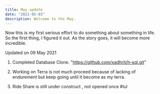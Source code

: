 ```yaml
---
title: May update
date: "2021-05-03"
description: Welcome to the May.
---
```


Now this is my first serious effort to do something about something in life. So the first thing, I figured it out.
As the story goes, it will become more incredible.



Updated on 09 May 2021


1. Completed Database Clone. "https://github.com/xadhrit/h-sql.git"

2. Working on Terra is not much proceed because of lacking of endurement but keep going until it become as my terra.

3. Ride Share is still under construct , not opened once #lul


